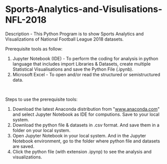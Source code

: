 # Sports-Analytics-and-Visulisations-NFL-2018
Description - This Python Program is to show Sports Analytics and Visualizations of National Football League 2018 datasets.
<br/>

Prerequisite tools as follow:
1) Jupyter Notebook (IDE) - To perform the coding for analysis in python language that includes import Libraries & Datasets, create multiple Statistical Visualisations and save the Python File (.ipynb).            
2) Microsoft Excel - To open and/or read the structured or semistructured data. 
<br/>

Steps to use the prerequisite tools:
1) Download the latest Anaconda distribution from "www.anaconda.com" and select Jupyter Notebook as IDE for computions. Save to your local system.
2) Download the python file & datasets in .csv format. And save them in a folder on your local system.
3) Open Jupyter Notebook in your local system. And in the Jupyter Notebook environment, go to the folder where python file and datasets are saved.
4) Click the python file (with extension .ipynp) to see the analysis and visualizations.
